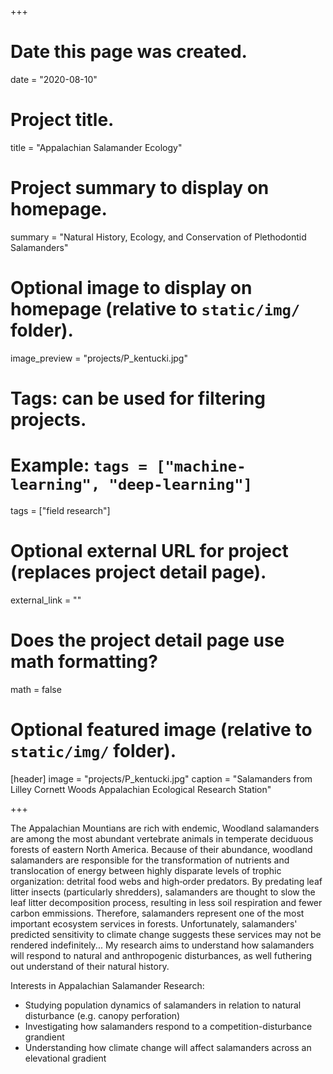 +++
# Date this page was created.
date = "2020-08-10"

# Project title.
title = "Appalachian Salamander Ecology"

# Project summary to display on homepage.
summary = "Natural History, Ecology, and Conservation of Plethodontid Salamanders"

# Optional image to display on homepage (relative to `static/img/` folder).
image_preview = "projects/P_kentucki.jpg"

# Tags: can be used for filtering projects.
# Example: `tags = ["machine-learning", "deep-learning"]`
tags = ["field research"]

# Optional external URL for project (replaces project detail page).
external_link = ""

# Does the project detail page use math formatting?
math = false

# Optional featured image (relative to `static/img/` folder).
[header]
image = "projects/P_kentucki.jpg"
caption = "Salamanders from Lilley Cornett Woods Appalachian Ecological Research Station"

+++

The Appalachian Mountians are rich with endemic, Woodland salamanders are among the most abundant vertebrate animals in temperate deciduous forests of eastern North America. Because of their abundance, woodland salamanders are responsible for the transformation of nutrients and translocation of energy between highly disparate levels of trophic organization: detrital food webs and high‐order predators. By predating leaf litter insects (particularly shredders), salamanders are thought to slow the leaf litter decomposition process, resulting in less soil respiration and fewer carbon emmissions. Therefore, salamanders represent one of the most important ecosystem services in forests. Unfortunately, salamanders' predicted sensitivity to climate change suggests these services may not be rendered indefinitely... My research aims to understand how salamanders will respond to natural and anthropogenic disturbances, as well futhering out understand of their natural history. 

Interests in Appalachian Salamander Research:

* Studying population dynamics of salamanders in relation to natural disturbance (e.g. canopy perforation)
* Investigating how salamanders respond to a competition-disturbance grandient 
* Understanding how climate change will affect salamanders across an elevational gradient

